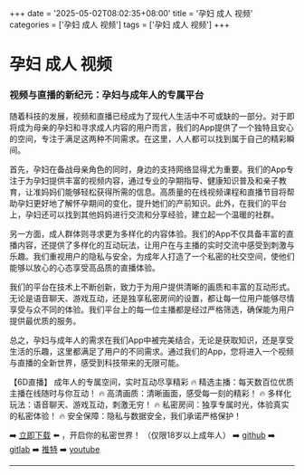 +++
date = '2025-05-02T08:02:35+08:00'
title = '孕妇 成人 视频'
categories = ['孕妇 成人 视频']
tags = ['孕妇 成人 视频']
+++

# 孕妇 成人 视频

### 视频与直播的新纪元：孕妇与成年人的专属平台

随着科技的发展，视频和直播已经成为了现代人生活中不可或缺的一部分。对于即将成为母亲的孕妇和寻求成人内容的用户而言，我们的App提供了一个独特且安心的空间，专注于满足这两种不同需求。在这里，人人都可以找到属于自己的精彩瞬间。

首先，孕妇在备战母亲角色的同时，身边的支持网络显得尤为重要。我们的App专注于为孕妇提供丰富的视频内容，通过专业的孕期指导、健康知识普及和亲子教育，让准妈妈们能够轻松获得所需的信息。高质量的在线视频课程和直播节目将帮助孕妇更好地了解怀孕期间的变化，提升她们的产前知识。此外，在我们的平台上，孕妇还可以找到其他妈妈进行交流和分享经验，建立起一个温暖的社群。

另一方面，成人群体则寻求更为多样化的内容体验。我们的App不仅具备丰富的直播内容，还提供了多样化的互动玩法，让用户在与主播的实时交流中感受到刺激与乐趣。我们重视用户的隐私与安全，为成年人打造了一个私密的社交空间，使他们能够以放心的心态享受高品质的直播体验。

我们的平台在技术上不断创新，致力于为用户提供清晰的画质和丰富的互动形式。无论是语音聊天、游戏互动，还是独享私密房间的设置，都让每一位用户能够尽情享受与众不同的体验。我们平台上的每一位主播都是经过严格筛选，确保能为用户提供最优质的服务。

总之，孕妇与成年人的需求在我们App中被完美结合，无论是获取知识，还是享受生活的乐趣，这里都满足了用户的不同需求。通过我们的App，您将进入一个视频与直播的全新世界，感受到科技带来的无限可能。

【6D直播】
成年人的专属空间，实时互动尽享精彩
🔥 精选主播：每天数百位优质主播在线随时与你互动！
🔥 高清画质：清晰画面，感受每一刻的精彩！
🔥 多样化玩法：语音聊天、游戏互动，刺激无穷！
🔥 私密房间：独享专属时光，体验真实的私密体验！
🔥 安全保障：隐私与数据安全，我们承诺严格保护！

➡️ [立即下载](https://down123.s3.ap-east-1.amazonaws.com/down/down.html?channelCode=blog) ⬅️ ，开启你的私密世界！
（仅限18岁以上成年人）
➡️ [github](https://aldult-live.github.io/)
➡️ [gitlab](https://seo-09598d.gitlab.io/)
➡️ [推特](https://x.com/wegame33)
➡️ [youtube](https://www.youtube.com/@6Dlive)

---
